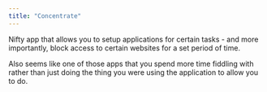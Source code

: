 ```yaml
---
title: "Concentrate"
---
```

<p>Nifty app that allows you to setup applications for certain tasks - and more importantly, block access to certain websites for a set period of time.</p>
<p>Also seems like one of those apps that you spend more time fiddling with rather than just doing the thing you were using the application to allow you to do.</p>

